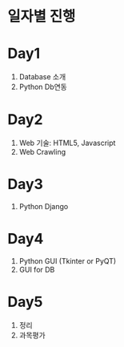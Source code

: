 # 일자별 진행

# Day1

1. Database 소개
2. Python Db연동

# Day2

1. Web 기술: HTML5, Javascript
2. Web Crawling


# Day3

1. Python Django

# Day4

1. Python GUI (Tkinter or PyQT)
2. GUI for DB

# Day5

1. 정리
2. 과목평가
